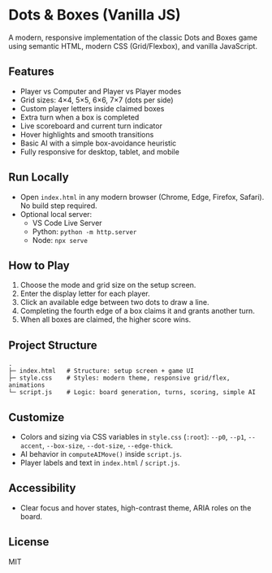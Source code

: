 # Dots & Boxes (Vanilla JS)

A modern, responsive implementation of the classic Dots and Boxes game using semantic HTML, modern CSS (Grid/Flexbox), and vanilla JavaScript.

## Features
- Player vs Computer and Player vs Player modes
- Grid sizes: 4×4, 5×5, 6×6, 7×7 (dots per side)
- Custom player letters inside claimed boxes
- Extra turn when a box is completed
- Live scoreboard and current turn indicator
- Hover highlights and smooth transitions
- Basic AI with a simple box-avoidance heuristic
- Fully responsive for desktop, tablet, and mobile

## Run Locally
- Open `index.html` in any modern browser (Chrome, Edge, Firefox, Safari). No build step required.
- Optional local server:
  - VS Code Live Server
  - Python: `python -m http.server`
  - Node: `npx serve`

## How to Play
1. Choose the mode and grid size on the setup screen.
2. Enter the display letter for each player.
3. Click an available edge between two dots to draw a line.
4. Completing the fourth edge of a box claims it and grants another turn.
5. When all boxes are claimed, the higher score wins.

## Project Structure
```
.
├─ index.html   # Structure: setup screen + game UI
├─ style.css    # Styles: modern theme, responsive grid/flex, animations
└─ script.js    # Logic: board generation, turns, scoring, simple AI
```

## Customize
- Colors and sizing via CSS variables in `style.css` (`:root`): `--p0`, `--p1`, `--accent`, `--box-size`, `--dot-size`, `--edge-thick`.
- AI behavior in `computeAIMove()` inside `script.js`.
- Player labels and text in `index.html` / `script.js`.

## Accessibility
- Clear focus and hover states, high-contrast theme, ARIA roles on the board.

## License
MIT

